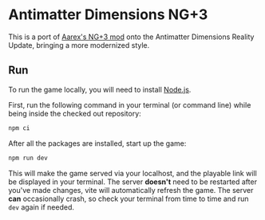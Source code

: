 # Antimatter Dimensions NG+3

This is a port of [Aarex's NG+3 mod](https://github.com/aarextiakhiao/NG-plus-3) onto the Antimatter Dimensions Reality Update,
bringing a more modernized style.

## Run

To run the game locally, you will need to install [Node.js](https://nodejs.org).

First, run the following command in your terminal (or command line) while being
inside the checked out repository:

```sh
npm ci
```

After all the packages are installed, start up the game:

```sh
npm run dev
```

This will make the game served via your localhost, and the playable link will
be displayed in your terminal. The server **doesn't** need to be restarted
after you've made changes, vite will automatically refresh the game. The server **can**
occasionally crash, so check your terminal from time to time and run `dev`
again if needed.
